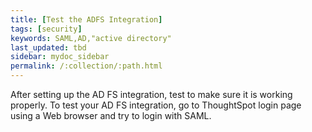 ```yaml
---
title: [Test the ADFS Integration]
tags: [security]
keywords: SAML,AD,"active directory"
last_updated: tbd
sidebar: mydoc_sidebar
permalink: /:collection/:path.html
---
```

After setting up the AD FS integration, test to make sure it is working properly. To test your AD FS integration, go to ThoughtSpot login page using a Web browser and try to login with SAML.
